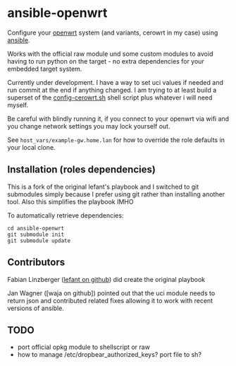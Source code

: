 ansible-openwrt
===============

Configure your [openwrt] system (and variants, cerowrt in my case) using
[ansible].

Works with the official raw module und some custom modules to avoid
having to run python on the target - no extra dependencies for your
embedded target system.

Currently under development. I have a way to set uci values if needed
and run commit at the end if anything changed. I am trying to at least
build a superset of the [config-cerowrt.sh] shell script plus whatever
i will need myself.

Be careful with blindly running it, if you connect to your openwrt via
wifi and you change network settings you may lock yourself out.

See `host_vars/example-gw.home.lan` for how to override the role
defaults in your local clone.


Installation (roles dependencies)
---------------------------------

This is a fork of the original lefant's playbook and I switched to git
submodules simply because I prefer using git rather than installing 
another tool. Also this simplifies the playbook IMHO

To automatically retrieve dependencies:

    cd ansible-openwrt
    git submodule init
    git submodule update


Contributors
------------

Fabian Linzberger ([lefant on github]) did create the original playbook

Jan Wagner ([waja on github]) pointed out that the uci module needs to
return json and contributed related fixes allowing it to work with
recent versions of ansible.


TODO
----
- port official opkg module to shellscript or raw
- how to manage /etc/dropbear_authorized_keys? port file to sh?

[openwrt]: https://openwrt.org/
[ansible]: http://www.ansible.com/
[config-cerowrt.sh]: https://github.com/richb-hanover/CeroWrtScripts/blob/master/config-cerowrt.sh
[waha on github]: https://github.com/waja
[lefant on github]: https://github.com/lefant
